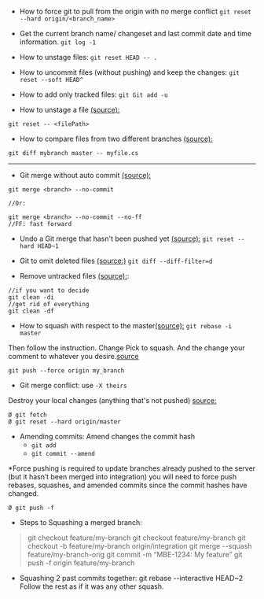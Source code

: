 * How to force git to pull from the origin with no merge conflict
```git reset --hard origin/<branch_name>```

* Get the current branch name/ changeset and last commit date and time information.
```git log -1```

* How to unstage files:
```git reset HEAD -- .```

* How to uncommit files (without pushing) and keep the changes:
```git reset --soft HEAD^```

* How to add only tracked files:
```git Git add -u```

* How to unstage a file [(source):](https://stackoverflow.com/questions/6919121/why-are-there-two-ways-to-unstage-a-file-in-git) 
```git
git reset -- <filePath>
```

* How to compare files from two different branches [(source):](https://stackoverflow.com/questions/4099742/how-to-compare-files-from-two-different-branches)
```git
git diff mybranch master -- myfile.cs
```
----------
* Git merge without auto commit [(source):](https://stackoverflow.com/questions/8640887/git-merge-without-auto-commit)
```git
git merge <branch> --no-commit

//Or: 

git merge <branch> --no-commit --no-ff
//FF: fast forward
```

* Undo a Git merge that hasn't been pushed yet [(source):](https://stackoverflow.com/questions/2389361/undo-a-git-merge-that-hasnt-been-pushed-yet)
```git reset --hard HEAD~1```

* Git to omit deleted files [(source:)](https://stackoverflow.com/questions/3692152/suppressing-diffs-for-deleted-files-in-git)
```git diff --diff-filter=d```

* Remove untracked files [(source):](https://www.hacksparrow.com/git/remove-untracked-files-and-directories.html):
```git
//if you want to decide
git clean -di
//get rid of everything
git clean -df
```

* How to squash with respect to the master[(source):](https://stackoverflow.com/questions/25356810/git-how-to-squash-all-commits-on-branch)
```git rebase -i master```

Then follow the instruction. 
Change Pick to squash.
And the change your comment to whatever you desire.[source](https://stackoverflow.com/questions/5667884/how-to-squash-commits-in-git-after-they-have-been-pushed)

```git push --force origin my_branch```



* Git  merge conflict: use
```-X theirs```


Destroy your local changes (anything that's not pushed) [source:](https://stackoverflow.com/questions/2452226/master-branch-and-origin-master-have-diverged-how-to-undiverge-branches/2452610)

	Ø git fetch
	Ø git reset --hard origin/master


* Amending commits: 
  Amend changes the commit hash
	- ```git add```
	- ```git commit --amend```


*Force pushing is required to update branches already pushed to the server (but it hasn’t been merged into integration) you will need to force push rebases, squashes, and amended commits since the commit hashes have changed.

	Ø git push -f


* Steps to Squashing a merged branch:

> git checkout feature/my-branch
> git checkout feature/my-branch
> git checkout -b feature/my-branch origin/integration
> git merge --squash feature/my-branch-orig
> git commit -m “MBE-1234: My feature”
> git push -f origin feature/my-branch



* Squashing 2 past commits together:
git rebase --interactive HEAD~2
Follow the rest as if it was any other squash. 

